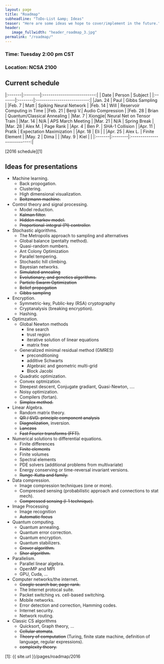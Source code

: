 ```yaml
---
layout: page
title: "Roadmap"
subheadline: "ToDo-List &amp; Ideas"
teaser: "Here are some ideas we hope to cover/implement in the future."
header:
   image_fullwidth: "header_roadmap_3.jpg"
permalink: "/roadmap/"
---
```


### Time: Tuesday 2:00 pm CST

### Location: NCSA 2100

## Current schedule

|:-------|:--------|:---------------------------:|
|  Date  | Person  | Subject                     |
|:-------|:--------|:---------------------------:|
|Jan. 24 | Paul    | Gibbs Sampling              |
|Feb.  7 | Matt    | Spiking Neural Network      |
|Feb. 14 | Will    | Reservoir Computing in Time |
|Feb. 21 | Benji V.| Audio Compression           |
|Feb. 28 | Brian   | Quantum/Classical Annealing |
|Mar.  7 | Xiongjie| Neural Net on Tensor Train  |
|Mar. 14 | N/A     | APS March Meeting           |
|Mar. 21 | N/A     | Spring Break                |
|Mar. 28 | Alex M. | Page Rank                   |
|Apr.  4 | Ben P.  | SHA-1 Collision             |
|Apr. 11 | Pratik  | Expectation Maximization    |
|Apr. 18 | Eli     |                             |
|Apr. 25 | Alex L. | Finite Element              |
|May.  2 | Dima    |                             |
|May.  9 | Kiel    |                             |
|:-------|:--------|:---------------------------:|

[2016 schedule][1]

## Ideas for presentations

 - Machine learning.
   - Back propogation.
   - Clustering.
   - High dimensional visualization.
   - ~~Boltzmann machine.~~
 - Control theory and signal processing.
   - Model reduction.
   - ~~Kalman filter.~~
   - ~~Hidden markov model.~~
   - ~~Proportional-integral (PI) controller.~~
 - Stochastic algorithms.
   - The Metropolis approach to sampling and alternatives
   - Global balance (pentalty method).
   - Quasi-random numbers.
   - Ant Colony Optimization
   - Parallel tempering.
   - Stochastic hill climbing.
   - Bayesian networks.
   - ~~Simulated annealing~~
   - ~~Evolutionary, and genetics algorithms.~~
   - ~~Particle Swarm Optimization~~
   - ~~Belief propogation~~
   - ~~Gibbs sampling~~
 - Encryption.
   - Symmetric-key, Public-key (RSA) cryptography
   - Cryptanalysis (breaking encryption).
   - Hashing.
 - Optimzation.
   - Global Newton methods
     - line search
     - trust region
     - iterative solution of linear equations
     - matrix free
   - Generalized minimal residual method (GMRES)
     - preconditioning
     - additive Schwarts
     - Algebraic and geometric multi-grid
     - Block Jacobi
   - Quadratic optimization.
   - Convex optmization.
   - Steepest descent, Conjugate gradiant, Quasi-Newton, ....
   - Noisy optimization.
   - Compilers (fortan).
   - ~~Simplex method.~~
 - Linear Algebra.
   - Random matrix theory.
   - ~~QR / SVD. principle component analysis~~
   - ~~Diagnolization~~, inversion.
   - ~~Lanczos~~
   - ~~Fast Fourier transforms (FFT).~~
 - Numerical solutions to differential equations.
   - Finite differences
   - ~~Finite elements~~
   - Finite volumes
   - Spectral elements
   - PDE solvers (additional problems from multivariate)
   - Energy conserving or time-reversal invariant versions.
   - ~~Runge-Kutta and family.~~
 - Data compression.
   - Image compression techniques (one or more).
   - Compressed sensing (probabilistic approach and connections to stat mech).
   - ~~Compressed sensing (l-1 technique).~~
 - Image Processing
   - Image recognition
   - ~~Automatic focus~~
 - Quantum computing.
   - Quantum annealing.
   - Quantum error correction.
   - Quantum encryption.
   - Quantum stabilizers.
   - ~~Grover algorithm.~~
   - ~~Shor algorithm.~~
 - Parallelism.
   - Parallel linear algebra.
   - OpenMP and MPI
   - GPU, Cuda, ...
 - Computer networks/the internet.
   - ~~Google search bar, page rank.~~
   - The Internet protocal suite.
   - Packet switching vs. cell-based switching.
   - Mobile networks.
   - Error detection and correction, Hamming codes.
   - Internet security.
   - Network routing.
 - Classic CS algorithms
   - Quicksort, Graph theory, ...
   - ~~Cellular atomata~~.
   - ~~Theory of computation~~ (Turing, finite state machine, definition of language, regular expressions).
   - ~~complexity theory.~~

[1]: {{ site.url }}/pages/roadmap/2016
